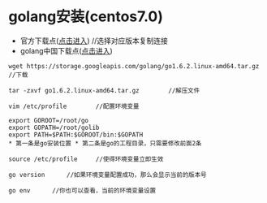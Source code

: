 golang安装(centos7.0)
=====
* 官方下载点([点击进入](https://golang.org/dl/ "官方下载点")) //选择对应版本复制连接
* golang中国下载点([点击进入](http://www.golangtc.com/download "golang中国下载点"))
```centos
wget https://storage.googleapis.com/golang/go1.6.2.linux-amd64.tar.gz 		//下载
```
```centos
tar -zxvf go1.6.2.linux-amd64.tar.gz 		//解压文件
```
```centos
vim /etc/profile		//配置环境变量
```
```centos
export GOROOT=/root/go
export GOPATH=/root/golib
export PATH=$PATH:$GOROOT/bin:$GOPATH
* 第一条是go安装位置 * 第二条是go的工程目录，只需要修改前面2条
```
```centos
source /etc/profile		//使得环境变量立即生效
```
```centos
go version		//如果环境变量配置成功，那么会显示当前的版本号
```
```centos
go env		//你也可以查看，当前的环境变量设置
```
